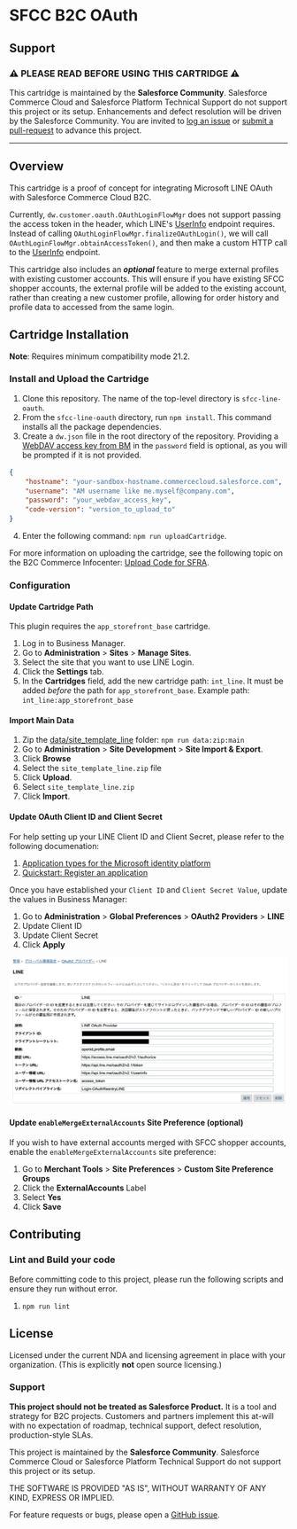 # SFCC B2C OAuth

## Support

### :warning: PLEASE READ BEFORE USING THIS CARTRIDGE :warning: ###

This cartridge is maintained by the **Salesforce Community**. Salesforce Commerce Cloud and Salesforce Platform Technical Support do not support this project or its setup. Enhancements and defect resolution will be driven by the Salesforce Community. You are invited to [log an issue](https://github.com/sandragolden/sfcc-line-oauth/issues/new/choose) or [submit a pull-request](https://github.com/sandragolden/sfcc-line-oauth/compare) to advance this project.

----

## Overview

This cartridge is a proof of concept for integrating Microsoft LINE OAuth with Salesforce Commerce Cloud B2C.

Currently, `dw.customer.oauth.OAuthLoginFlowMgr` does not support passing the access token in the header, which LINE's [UserInfo](https://learn.microsoft.com/en-us/line/active-directory/develop/userinfo) endpoint requires.
Instead of calling `OAuthLoginFlowMgr.finalizeOAuthLogin()`, we will call `OAuthLoginFlowMgr.obtainAccessToken()`,
and then make a custom HTTP call to the [UserInfo](https://learn.microsoft.com/en-us/line/active-directory/develop/userinfo) endpoint.

This cartridge also includes an ***optional*** feature to merge external profiles with existing customer accounts. This will ensure if you have existing SFCC shopper accounts, the external profile will be added to the existing account, rather than creating a new customer profile, allowing for order history and profile data to accessed from the same login.

## Cartridge Installation

**Note**: Requires minimum compatibility mode 21.2.

### Install and Upload the Cartridge

1. Clone this repository. The name of the top-level directory is `sfcc-line-oauth`.
2. From the `sfcc-line-oauth` directory, run `npm install`. This command installs all the package dependencies.
3. Create a `dw.json` file in the root directory of the repository. Providing a [WebDAV access key from BM](https://documentation.b2c.commercecloud.salesforce.com/DOC1/index.jsp?topic=%2Fcom.demandware.dochelp%2Fcontent%2Fb2c_commerce%2Ftopics%2Fadmin%2Fb2c_access_keys_for_business_manager.html) in the `password` field is optional, as you will be prompted if it is not provided.
```json
{
    "hostname": "your-sandbox-hostname.commercecloud.salesforce.com",
    "username": "AM username like me.myself@company.com",
    "password": "your_webdav_access_key",
    "code-version": "version_to_upload_to"
}
```
4. Enter the following command: `npm run uploadCartridge`.

For more information on uploading the cartridge, see the following topic on the B2C Commerce Infocenter: [Upload Code for SFRA](https://documentation.b2c.commercecloud.salesforce.com/DOC2/index.jsp?topic=%2Fcom.demandware.dochelp%2Fcontent%2Fb2c_commerce%2Ftopics%2Fsfra%2Fb2c_uploading_code.html).

### Configuration

#### Update Cartridge Path

This plugin requires the `app_storefront_base` cartridge.

1. Log in to Business Manager.
2. Go to **Administration** > **Sites** > **Manage Sites**.
3. Select the site that you want to use LINE Login.
4. Click the **Settings** tab.
5. In the **Cartridges** field, add the new cartridge path: `int_line`. It must be added _before_ the path for `app_storefront_base`. Example path: `int_line:app_storefront_base`

#### Import Main Data

1. Zip the [data/site_template_line](data/site_template_line) folder: `npm run data:zip:main`
2. Go to **Administration** > **Site Development** > **Site Import & Export**.
3. Click **Browse**
4. Select the `site_template_line.zip` file
5. Click **Upload**.
6. Select `site_template_line.zip`
7. Click **Import**.

#### Update OAuth Client ID and Client Secret

For help setting up your LINE Client ID and Client Secret, please refer to the following documenation:
1. [Application types for the Microsoft identity platform](https://learn.microsoft.com/en-us/line/active-directory/develop/v2-app-types)
2. [Quickstart: Register an application](https://learn.microsoft.com/en-us/line/active-directory/develop/quickstart-register-app)

Once you have established your `Client ID` and `Client Secret Value`, update the values in Business Manager:
1. Go to **Administration** > **Global Preferences** > **OAuth2 Providers** > **LINE**
2. Update Client ID
3. Update Client Secret
4. Click **Apply**

![LINE OAuth Provider](docs/images/line-oauth-provider.png)

#### Update `enableMergeExternalAccounts` Site Preference (optional)

If you wish to have external accounts merged with SFCC shopper accounts, enable the `enableMergeExternalAccounts` site preference:

1. Go to **Merchant Tools** > **Site Preferences** > **Custom Site Preference Groups**
2. Click the **ExternalAccounts** Label
3. Select **Yes**
4. Click **Save**

## Contributing

### Lint and Build your code

Before committing code to this project, please run the following scripts and ensure they run without error.
1. `npm run lint`

## License

Licensed under the current NDA and licensing agreement in place with your organization. (This is explicitly **not** open source licensing.)

### Support

**This project should not be treated as Salesforce Product.** It is a tool and strategy for B2C projects. Customers and partners implement this at-will with no expectation of roadmap, technical support, defect resolution, production-style SLAs.

This project is maintained by the **Salesforce Community**. Salesforce Commerce Cloud or Salesforce Platform Technical Support do not support this project or its setup.

THE SOFTWARE IS PROVIDED "AS IS", WITHOUT WARRANTY OF ANY KIND, EXPRESS OR IMPLIED.

For feature requests or bugs, please open a [GitHub issue](https://github.com/sandragolden/sfcc-line-oauth/issues).
